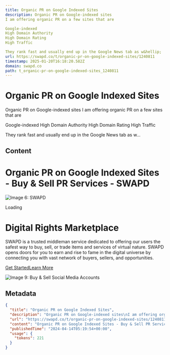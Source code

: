 ```yaml
---
title: Organic PR on Google Indexed Sites
description: Organic PR on Google-indexed sites
I am offering organic PR on a few sites that are 

Google-indexed
High Domain Authority
High Domain Rating
High Traffic

They rank fast and usually end up in the Google News tab as w&hellip;
url: https://swapd.co/t/organic-pr-on-google-indexed-sites/1240811
timestamp: 2025-01-20T16:18:20.582Z
domain: swapd.co
path: t_organic-pr-on-google-indexed-sites_1240811
---
```


# Organic PR on Google Indexed Sites


Organic PR on Google-indexed sites
I am offering organic PR on a few sites that are 

Google-indexed
High Domain Authority
High Domain Rating
High Traffic

They rank fast and usually end up in the Google News tab as w&hellip;


## Content

Organic PR on Google Indexed Sites - Buy & Sell PR Services - SWAPD
===============                                              

  ![Image 6: SWAPD](blob:https://swapd.co/fd85885512f8516b9312b1d3ce74923f)

Loading

                                                                        

Digital Rights Marketplace
==========================

SWAPD is a trusted middleman service dedicated to offering our users the safest way to buy, sell, or trade items and services of virtual nature. SWAPD opens doors for you to earn and rise to fame in the digital universe by connecting you with vast network of buyers, sellers, and opportunities.

[Get Started](https://swapd.co/signup/)[Learn More](https://swapd.co/t/what-is-swapd/60688)

![Image 9: Buy & Sell Social Media Accounts](https://files.uploads-us4.communiteq-cloud.com/uploads/db6033/original/4X/4/7/0/4702774dbebcd0786166ea162fcc4a081170a193.png)

## Metadata

```json
{
  "title": "Organic PR on Google Indexed Sites",
  "description": "Organic PR on Google-indexed sites\nI am offering organic PR on a few sites that are \n\nGoogle-indexed\nHigh Domain Authority\nHigh Domain Rating\nHigh Traffic\n\nThey rank fast and usually end up in the Google News tab as w&hellip;",
  "url": "https://swapd.co/t/organic-pr-on-google-indexed-sites/1240811",
  "content": "Organic PR on Google Indexed Sites - Buy & Sell PR Services - SWAPD\n===============                                              \n\n  ![Image 6: SWAPD](blob:https://swapd.co/fd85885512f8516b9312b1d3ce74923f)\n\nLoading\n\n                                                                        \n\nDigital Rights Marketplace\n==========================\n\nSWAPD is a trusted middleman service dedicated to offering our users the safest way to buy, sell, or trade items and services of virtual nature. SWAPD opens doors for you to earn and rise to fame in the digital universe by connecting you with vast network of buyers, sellers, and opportunities.\n\n[Get Started](https://swapd.co/signup/)[Learn More](https://swapd.co/t/what-is-swapd/60688)\n\n![Image 9: Buy & Sell Social Media Accounts](https://files.uploads-us4.communiteq-cloud.com/uploads/db6033/original/4X/4/7/0/4702774dbebcd0786166ea162fcc4a081170a193.png)",
  "publishedTime": "2024-04-14T05:19:54+00:00",
  "usage": {
    "tokens": 221
  }
}
```
